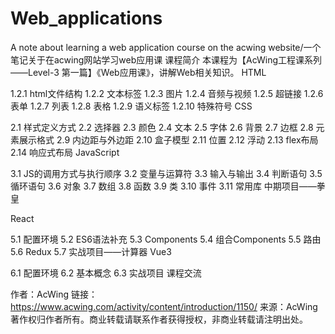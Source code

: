 # Web_applications
A note about learning a web application course on the acwing website/一个笔记关于在acwing网站学习web应用课
课程简介
本课程为【AcWing工程课系列——Level-3 第一篇】《Web应用课》，讲解Web相关知识。
HTML

1.2.1 html文件结构
1.2.2 文本标签
1.2.3 图片
1.2.4 音频与视频
1.2.5 超链接
1.2.6 表单
1.2.7 列表
1.2.8 表格
1.2.9 语义标签
1.2.10 特殊符号
CSS

2.1 样式定义方式
2.2 选择器
2.3 颜色
2.4 文本
2.5 字体
2.6 背景
2.7 边框
2.8 元素展示格式
2.9 内边距与外边距
2.10 盒子模型
2.11 位置
2.12 浮动
2.13 flex布局
2.14 响应式布局
JavaScript

3.1 JS的调用方式与执行顺序
3.2 变量与运算符
3.3 输入与输出
3.4 判断语句
3.5 循环语句
3.6 对象
3.7 数组
3.8 函数
3.9 类
3.10 事件
3.11 常用库
中期项目——拳皇

React

5.1 配置环境
5.2 ES6语法补充
5.3 Components
5.4 组合Components
5.5 路由
5.6 Redux
5.7 实战项目——计算器
Vue3

6.1 配置环境
6.2 基本概念
6.3 实战项目
课程交流

作者：AcWing
链接：https://www.acwing.com/activity/content/introduction/1150/
来源：AcWing
著作权归作者所有。商业转载请联系作者获得授权，非商业转载请注明出处。
